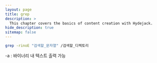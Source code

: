 ```yaml
---
layout: page
title: grep
description: >
  This chapter covers the basics of content creation with Hydejack.
hide_description: true
sitemap: false
---
```


```bash
grep -rinoE "검색할_문자열" /검색할_디렉토리
```

-a : 바이너리 내 텍스트 출력 가능


